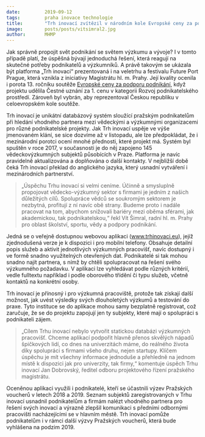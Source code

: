 ```yaml
---
date:         2019-09-12
tags:         praha inovace technologie
title:        "Trh inovací zvítězil v národním kole Evropské ceny za podporu podnikání 2019"
image: 	      posts/posts/vitsimral2.jpg
author:       MHMP
---
```


Jak správně propojit svět podnikání se světem výzkumu a vývoje? I v tomto případě platí, že úspěšná bývají jednoduchá řešení, která reagují na skutečné potřeby podnikatelů a výzkumníků. A právě takovým se ukázala být platforma „Trh inovací“ prezentovaná i na veletrhu a festivalu Future Port Prague, která vznikla z iniciativy Magistrátu hl. m. Prahy. Její kvality ocenila i porota 13. ročníku soutěže [Evropské ceny za podporu podnikání](https://www.mpo.cz/cz/podnikani/male-a-stredni-podnikani/eu-pro-msp/evropske-ceny-za-podporu-podnikani-2019---245881/), když projektu udělila Čestné uznání za 1. cenu v kategorii Rozvoj podnikatelského prostředí. Zároveň byl vybrán, aby reprezentoval Českou republiku v celoevropském kole soutěže.

Trh inovací je unikátní databázový systém sloužící pražským podnikatelům při hledání vhodného partnera mezi vědeckými a výzkumnými organizacemi pro různé podnikatelské projekty. Jak Trh inovací uspěje ve výše jmenovaném klání, se sice dozvíme až v listopadu, ale lze předpokládat, že i mezinárodní porotci ocení mnohé přednosti, které projekt má. Systém byl spuštěn v roce 2017, v současnosti je do něj zapojeno 145 vědeckovýzkumných subjektů působících v Praze. Platforma je navíc pravidelně aktualizována a doplňována o další kontakty. V nejbližší době čeká Trh inovací překlad do anglického jazyka, který usnadní vytváření i mezinárodních partnerství.

> „Úspěchu Trhu inovací si velmi ceníme. Účinně a smysluplně propojovat vědecko-výzkumný sektor s firmami je jedním z našich důležitých cílů. Spolupráce vědců se soukromým sektorem je nezbytná, profitují z ní navíc obě strany. Budeme proto i nadále pracovat na tom, abychom snižovali bariéry mezi oběma sférami, jak akademickou, tak podnikatelskou,“ řekl Vít Šimral, radní hl. m. Prahy pro oblast školství, sportu, vědy a podpory podnikání.

Jedná se o veřejně dostupnou webovou aplikaci (www.trhinovaci.eu), jejíž zjednodušená verze je k dispozici i pro mobilní telefony. Obsahuje detailní popis služeb a aktivit jednotlivých výzkumných pracovišť, navíc dostupný i ve formě snadno využitelných otevřených dat. Podnikatelé si tak mohou snadno najít partnera, s nímž by chtěli spolupracovat na řešení svého výzkumného požadavku. V aplikaci lze vyhledávat podle různých kritérií, vedle fulltextu například i podle oborového třídění či typu služeb, včetně kontaktů na konkrétní osoby.

Trh inovací je přínosný i pro výzkumná pracoviště, protože tak získají další možnost, jak uvést výsledky svých dlouholetých výzkumů a testování do praxe. Tyto instituce se do aplikace mohou samy bezplatně registrovat, což zaručuje, že se do projektu zapojují jen ty subjekty, které mají o spolupráci s podnikateli zájem.

> „Cílem Trhu inovací nebylo vytvořit statickou databázi výzkumných pracovišť. Chceme aplikací podpořit hlavně přenos skvělých nápadů špičkových lidí, co dnes na univerzitách máme, do reálného života díky spolupráci s firmami všeho druhu, nejen startupy. Klíčem úspěchu je mít všechny informace jednoduše a přehledně na jednom místě k dispozici jak pro univerzity, tak firmy,“ komentuje úspěch Trhu inovací Jan Dobrovský, ředitel odboru projektového řízení pražského magistrátu.

Oceněnou aplikaci využili i podnikatelé, kteří se účastnili výzev Pražských voucherů v letech 2018 a 2019. Seznam subjektů zaregistrovaných v Trhu inovací usnadnil podnikatelům a firmám nalézt vhodného partnera pro řešení svých inovací a výrazně zlepšil komunikaci s předními odbornými pracovišti nacházejícími se v hlavním městě. Trh inovací pomůže podnikatelům i v rámci další výzvy Pražských voucherů, která bude vyhlášena na podzim 2019.
